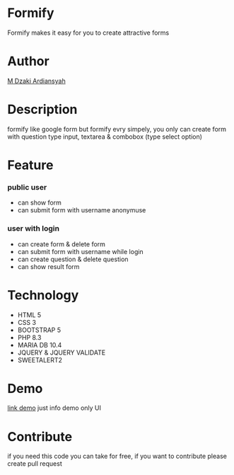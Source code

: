 # Formify
Formify makes it easy for you to create attractive forms

# Author
[M Dzaki Ardiansyah]('https://www.instagram.com/dzakiardi.ansyah/')

# Description
formify like google form but formify evry simpely, you only can create form with question type input, textarea & combobox (type select option)

# Feature

### public user
- can show form
- can submit form with username anonymuse

### user with login
- can create form & delete form
- can submit form with username while login
- can create question & delete question
- can show result form

# Technology

- HTML 5
- CSS 3
- BOOTSTRAP 5
- PHP 8.3
- MARIA DB 10.4
- JQUERY & JQUERY VALIDATE
- SWEETALERT2

# Demo

[link demo]('https://dzakiardiansyah.69dev.id')
just info demo only UI 

# Contribute
if you need this code you can take for free, if you want to contribute please create pull request